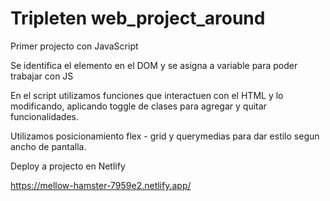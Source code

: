 # Tripleten web_project_around

Primer projecto con JavaScript

Se identifica el elemento en el DOM y se asigna a variable para poder trabajar con JS

En el script utilizamos funciones que interactuen con el HTML y lo modificando, aplicando toggle de clases para agregar y quitar funcionalidades.

Utilizamos posicionamiento flex - grid y querymedias para dar estilo segun ancho de pantalla.

Deploy a projecto en Netlify

https://mellow-hamster-7959e2.netlify.app/